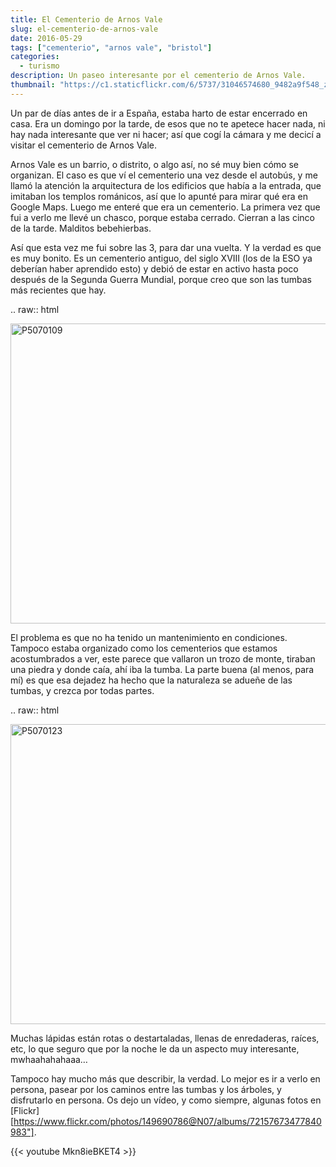```yaml
---
title: El Cementerio de Arnos Vale
slug: el-cementerio-de-arnos-vale
date: 2016-05-29
tags: ["cementerio", "arnos vale", "bristol"]
categories:
  - turismo
description: Un paseo interesante por el cementerio de Arnos Vale.
thumbnail: "https://c1.staticflickr.com/6/5737/31046574680_9482a9f548_z.jpg"
---
```


Un par de días antes de ir a España, estaba harto de estar encerrado
en casa. Era un domingo por la tarde, de esos que no te apetece hacer
nada, ni hay nada interesante que ver ni hacer; así que cogí la cámara
y me decicí a visitar el cementerio de Arnos Vale.



Arnos Vale es un barrio, o distrito, o algo así, no sé muy bien cómo
se organizan. El caso es que ví el cementerio una vez desde el
autobús, y me llamó la atención la arquitectura de los edificios que
había a la entrada, que imitaban los templos románicos, así que lo
apunté para mirar qué era en Google Maps. Luego me enteré que era un
cementerio. La primera vez que fui a verlo me llevé un chasco, porque
estaba cerrado. Cierran a las cinco de la tarde. Malditos bebehierbas.

Así que esta vez me fui sobre las 3, para dar una vuelta. Y la verdad
es que es muy bonito. Es un cementerio antiguo, del siglo XVIII (los
de la ESO ya deberían haber aprendido esto) y debió de estar en activo
hasta poco después de la Segunda Guerra Mundial, porque creo que son
las tumbas más recientes que hay.

.. raw:: html

   <a data-flickr-embed="true" data-footer="true"  href="https://www.flickr.com/photos/149690786@N07/30594402974/in/album-72157673477840983/" title="P5070109"><img src="https://c7.staticflickr.com/6/5512/30594402974_2209248b83_z.jpg" width="640" height="480" alt="P5070109"></a><script async src="//embedr.flickr.com/assets/client-code.js" charset="utf-8"></script>

El problema es que no ha tenido un mantenimiento en
condiciones. Tampoco estaba organizado como los cementerios que
estamos acostumbrados a ver, este parece que vallaron un trozo de
monte, tiraban una piedra y donde caía, ahí iba la tumba. La parte
buena (al menos, para mí) es que esa dejadez ha hecho que la
naturaleza se adueñe de las tumbas, y crezca por todas partes.

.. raw:: html

   <a data-flickr-embed="true" data-footer="true"  href="https://www.flickr.com/photos/149690786@N07/31415646435/in/album-72157673477840983/" title="P5070123"><img src="https://c4.staticflickr.com/6/5521/31415646435_4da86a0a2b_z.jpg" width="640" height="480" alt="P5070123"></a><script async src="//embedr.flickr.com/assets/client-code.js" charset="utf-8"></script>

Muchas lápidas están rotas o destartaladas, llenas de enredaderas,
raíces, etc, lo que seguro que por la noche le da un aspecto muy
interesante, mwhaahahahaaa…

Tampoco hay mucho más que describir, la verdad. Lo mejor es ir a verlo
en persona, pasear por los caminos entre las tumbas y los árboles, y
disfrutarlo en persona. Os dejo un vídeo, y como siempre, algunas
fotos en [Flickr][https://www.flickr.com/photos/149690786@N07/albums/72157673477840983"].

{{< youtube Mkn8ieBKET4 >}}
